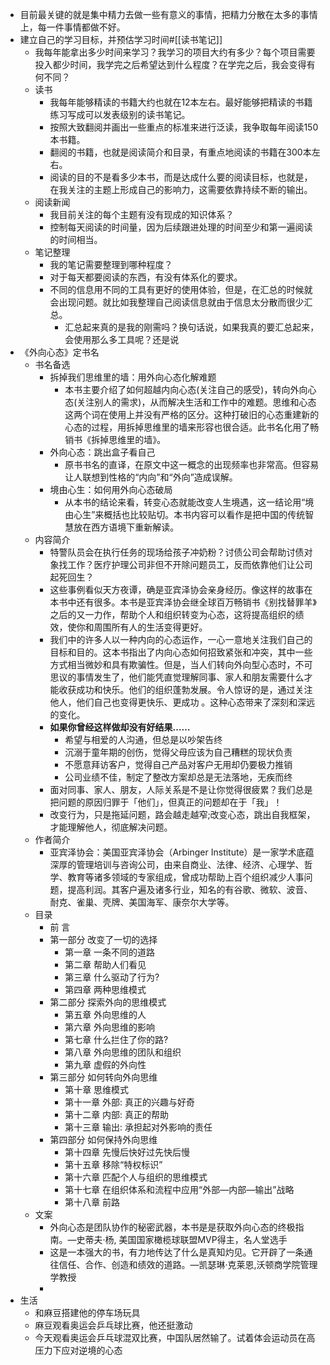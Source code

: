 - 目前最关键的就是集中精力去做一些有意义的事情，把精力分散在太多的事情上，每一件事情都做不好。
- 建立自己的学习目标，并预估学习时间#[[读书笔记]]
    - 我每年能拿出多少时间来学习？我学习的项目大约有多少？每个项目需要投入都少时间，我学完之后希望达到什么程度？在学完之后，我会变得有何不同？
    - 读书
        - 我每年能够精读的书籍大约也就在12本左右。最好能够把精读的书籍练习写成可以发表级别的读书笔记。
        - 按照大致翻阅并画出一些重点的标准来进行泛读，我争取每年阅读150本书籍。
        - 翻阅的书籍，也就是阅读简介和目录，有重点地阅读的书籍在300本左右。
        - 阅读的目的不是看多少本书，而是达成什么要的阅读目标，也就是，在我关注的主题上形成自己的影响力，这需要依靠持续不断的输出。
    - 阅读新闻
        - 我目前关注的每个主题有没有现成的知识体系？
        - 控制每天阅读的时间量，因为后续跟进处理的时间至少和第一遍阅读的时间相当。
    - 笔记整理
        - 我的笔记需要整理到哪种程度？
        - 对于每天都要阅读的东西，有没有体系化的要求。
        - 不同的信息用不同的工具有更好的使用体验，但是，在汇总的时候就会出现问题。就比如我整理自己阅读信息就由于信息太分散而很少汇总。
            - 汇总起来真的是我的刚需吗？换句话说，如果我真的要汇总起来，会使用那么多工具呢？还是说
- 《外向心态》定书名
    - 书名备选
        - 拆掉我们思维里的墙：用外向心态化解难题
            - 本书主要介绍了如何超越内向心态(关注自己的感受)，转向外向心态(关注别人的需求)，从而解决生活和工作中的难题。思维和心态这两个词在使用上并没有严格的区分。这种打破旧的心态重建新的心态的过程，用拆掉思维里的墙来形容也很合适。此书名化用了畅销书《拆掉思维里的墙》。
        - 外向心态：跳出盒子看自己
            - 原书书名的直译，在原文中这一概念的出现频率也非常高。但容易让人联想到性格的“内向”和“外向”造成误解。
        - 境由心生：如何用外向心态破局
            - 从本书的结论来看，转变心态就能改变人生境遇，这一结论用“境由心生”来概括也比较贴切。本书内容可以看作是把中国的传统智慧放在西方语境下重新解读。
    - 内容简介
        - 特警队员会在执行任务的现场给孩子冲奶粉？讨债公司会帮助讨债对象找工作？医疗护理公司非但不开除问题员工，反而依靠他们让公司起死回生？
        - 这些事例看似天方夜谭，确是亚宾泽协会亲身经历。像这样的故事在本书中还有很多。本书是亚宾泽协会继全球百万畅销书《别找替罪羊》之后的又一力作，帮助个人和组织转变为心态，这将提高组织的绩效，使你和周围所有人的生活变得更好。
        - 我们中的许多人以一种内向的心态运作，一心一意地关注我们自己的目标和目的。这本书指出了内向心态如何招致紧张和冲突，其中一些方式相当微妙和具有欺骗性。但是，当人们转向外向型心态时，不可思议的事情发生了，他们能凭直觉理解同事、家人和朋友需要什么才能收获成功和快乐。他们的组织蓬勃发展。令人惊讶的是，通过关注他人，他们自己也变得更快乐、更成功 。这种心态带来了深刻和深远的变化。
        - **如果你曾经这样做却没有好结果……**
            - 希望与相爱的人沟通，但总是以吵架告终
            - 沉溺于童年期的创伤，觉得父母应该为自己糟糕的现状负责
            - 不愿意拜访客户，觉得自己产品对客户无用却仍要极力推销
            - 公司业绩不佳，制定了整改方案却总是无法落地，无疾而终
        - 面对同事、家人、朋友，人际关系是不是让你觉得很疲累？我们总是把问题的原因归罪于「他们」，但真正的问题却在于「我」！
        - 改变行为，只是拖延问题，路会越走越窄;改变心态，跳出自我框架，才能理解他人，彻底解决问题。
    - 作者简介
        - 亚宾泽协会：美国亚宾泽协会（Arbinger Institute）是一家学术底蕴深厚的管理培训与咨询公司，由来自商业、法律、经济、心理学、哲学、教育等诸多领域的专家组成，曾成功帮助上百个组织减少人事问题，提高利润。其客户遍及诸多行业，知名的有谷歌、微软、波音、耐克、雀巢、壳牌、美国海军、康奈尔大学等。
    - 目录
        - 前 言
        - 第一部分 改变了一切的选择 
            - 第一章  一条不同的道路
            - 第二章  帮助人们看见
            - 第三章  什么驱动了行为?
            - 第四章  两种思维模式
        - 第二部分 探索外向的思维模式
            - 第五章  外向思维的人
            - 第六章  外向思维的影响
            - 第七章  什么拦住了你的路?
            - 第八章  外向思维的团队和组织
            - 第九章  虚假的外向性
        - 第三部分  如何转向外向思维
            - 第十章  思维模式
            - 第十一章  外部: 真正的兴趣与好奇
            - 第十二章  内部: 真正的帮助
            - 第十三章  输出: 承担起对外影响的责任
        - 第四部分  如何保持外向思维
            - 第十四章 先慢后快好过先快后慢
            - 第十五章  移除“特权标识”
            - 第十六章  匹配个人与组织的思维模式
            - 第十七章  在组织体系和流程中应用“外部—内部—输出”战略
            - 第十八章  前路
    - 文案
        - 外向心态是团队协作的秘密武器，本书是是获取外向心态的终极指南。—史蒂夫·杨, 美国国家橄榄球联盟MVP得主，名人堂选手
        - 这是一本强大的书，有力地传达了什么是真知灼见。它开辟了一条通往信任、合作、创造和绩效的道路。—凯瑟琳·克莱恩,沃顿商学院管理学教授
        - 
- 生活
    - 和麻豆搭建他的停车场玩具
    - 麻豆观看奥运会乒乓球比赛，他还挺激动
    - 今天观看奥运会乒乓球混双比赛，中国队居然输了。试着体会运动员在高压力下应对逆境的心态
